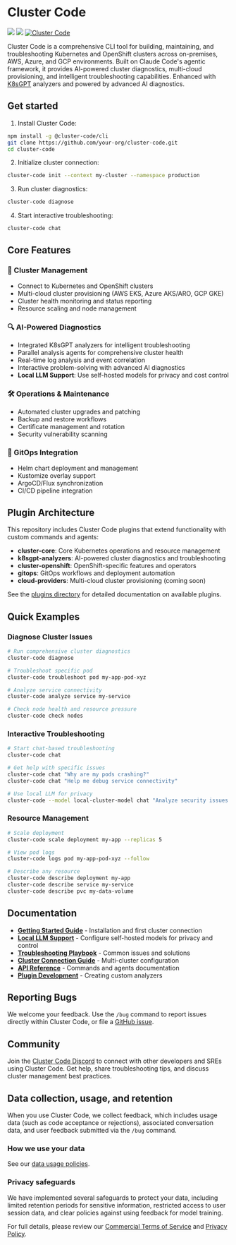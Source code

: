 # Cluster Code

![](https://img.shields.io/badge/Kubernetes-1.28%2B-blue?style=flat-square) ![](https://img.shields.io/badge/OpenShift-4.15%2B-red?style=flat-square) [![Cluster Code]](https://github.com/your-org/cluster-code)

[Cluster Code]: https://img.shields.io/badge/Cluster%20Code-v1.0.0-brightgreen.svg?style=flat-square

Cluster Code is a comprehensive CLI tool for building, maintaining, and troubleshooting Kubernetes and OpenShift clusters across on-premises, AWS, Azure, and GCP environments. Built on Claude Code's agentic framework, it provides AI-powered cluster diagnostics, multi-cloud provisioning, and intelligent troubleshooting capabilities. Enhanced with [K8sGPT](https://k8sgpt.ai/) analyzers and powered by advanced AI diagnostics.


## Get started

1. Install Cluster Code:

```sh
npm install -g @cluster-code/cli
git clone https://github.com/your-org/cluster-code.git
cd cluster-code
```

2. Initialize cluster connection:

```sh
cluster-code init --context my-cluster --namespace production
```

3. Run cluster diagnostics:

```sh
cluster-code diagnose
```

4. Start interactive troubleshooting:

```sh
cluster-code chat
```

## Core Features

### 🚀 Cluster Management
- Connect to Kubernetes and OpenShift clusters
- Multi-cloud cluster provisioning (AWS EKS, Azure AKS/ARO, GCP GKE)
- Cluster health monitoring and status reporting
- Resource scaling and node management

### 🔍 AI-Powered Diagnostics
- Integrated K8sGPT analyzers for intelligent troubleshooting
- Parallel analysis agents for comprehensive cluster health
- Real-time log analysis and event correlation
- Interactive problem-solving with advanced AI diagnostics
- **Local LLM Support**: Use self-hosted models for privacy and cost control

### 🛠️ Operations & Maintenance
- Automated cluster upgrades and patching
- Backup and restore workflows
- Certificate management and rotation
- Security vulnerability scanning

### 📁 GitOps Integration
- Helm chart deployment and management
- Kustomize overlay support
- ArgoCD/Flux synchronization
- CI/CD pipeline integration

## Plugin Architecture

This repository includes Cluster Code plugins that extend functionality with custom commands and agents:

- **cluster-core**: Core Kubernetes operations and resource management
- **k8sgpt-analyzers**: AI-powered cluster diagnostics and troubleshooting
- **cluster-openshift**: OpenShift-specific features and operators
- **gitops**: GitOps workflows and deployment automation
- **cloud-providers**: Multi-cloud cluster provisioning (coming soon)

See the [plugins directory](./plugins/README.md) for detailed documentation on available plugins.

## Quick Examples

### Diagnose Cluster Issues
```bash
# Run comprehensive cluster diagnostics
cluster-code diagnose

# Troubleshoot specific pod
cluster-code troubleshoot pod my-app-pod-xyz

# Analyze service connectivity
cluster-code analyze service my-service

# Check node health and resource pressure
cluster-code check nodes
```

### Interactive Troubleshooting
```bash
# Start chat-based troubleshooting
cluster-code chat

# Get help with specific issues
cluster-code chat "Why are my pods crashing?"
cluster-code chat "Help me debug service connectivity"

# Use local LLM for privacy
cluster-code --model local-cluster-model chat "Analyze security issues in my cluster"
```

### Resource Management
```bash
# Scale deployment
cluster-code scale deployment my-app --replicas 5

# View pod logs
cluster-code logs pod my-app-pod-xyz --follow

# Describe any resource
cluster-code describe deployment my-app
cluster-code describe service my-service
cluster-code describe pvc my-data-volume
```

## Documentation

- **[Getting Started Guide](docs/getting-started.md)** - Installation and first cluster connection
- **[Local LLM Support](docs/local-llm-support.md)** - Configure self-hosted models for privacy and control
- **[Troubleshooting Playbook](docs/troubleshooting-playbook.md)** - Common issues and solutions
- **[Cluster Connection Guide](docs/cluster-connection.md)** - Multi-cluster configuration
- **[API Reference](docs/api-reference.md)** - Commands and agents documentation
- **[Plugin Development](docs/plugin-development.md)** - Creating custom analyzers

## Reporting Bugs

We welcome your feedback. Use the `/bug` command to report issues directly within Cluster Code, or file a [GitHub issue](https://github.com/your-org/cluster-code/issues).

## Community

Join the [Cluster Code Discord](https://discord.gg/cluster-code) to connect with other developers and SREs using Cluster Code. Get help, share troubleshooting tips, and discuss cluster management best practices.

## Data collection, usage, and retention

When you use Cluster Code, we collect feedback, which includes usage data (such as code acceptance or rejections), associated conversation data, and user feedback submitted via the `/bug` command.

### How we use your data

See our [data usage policies](https://docs.cluster-code.io/data-usage).

### Privacy safeguards

We have implemented several safeguards to protect your data, including limited retention periods for sensitive information, restricted access to user session data, and clear policies against using feedback for model training.

For full details, please review our [Commercial Terms of Service](https://www.anthropic.com/legal/commercial-terms) and [Privacy Policy](https://www.anthropic.com/legal/privacy).
